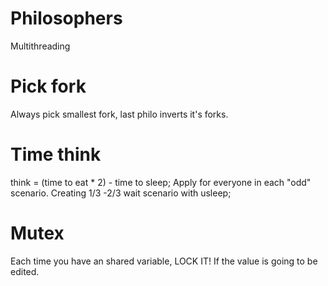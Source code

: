 # Philosophers
Multithreading
# Pick fork
Always pick smallest fork, last philo inverts it's forks.
# Time think
think = (time to eat * 2) - time to sleep; Apply for everyone in each "odd" scenario. Creating 1/3 -2/3 wait scenario with usleep;
# Mutex
Each time you have an shared variable, LOCK IT! If the value is going to be edited.
